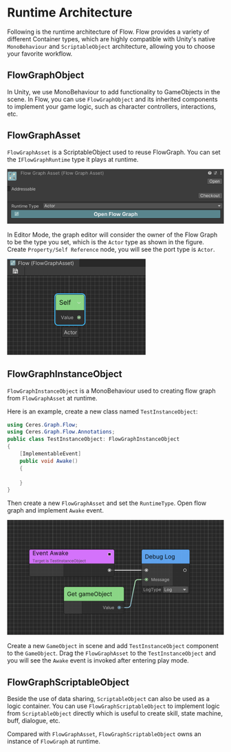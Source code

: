# Runtime Architecture

Following is the runtime architecture of Flow. Flow provides a variety of different Container types, 
which are highly compatible with Unity's native `MonoBehaviour` and `ScriptableObject` architecture, allowing you to choose your favorite workflow.

## FlowGraphObject

In Unity, we use MonoBehaviour to add functionality to GameObjects in the scene. 
In Flow, you can use `FlowGraphObject` and its inherited components to implement your game logic, such as character controllers, interactions, etc.

## FlowGraphAsset

`FlowGraphAsset` is a ScriptableObject used to reuse FlowGraph. You can set the `IFlowGraphRuntime` type it plays at runtime. 

![FlowGraphAsset](../resources/Images/flow_graph_asset.png)

In Editor Mode, the graph editor will consider the owner of the Flow Graph to be the type you set, which is the `Actor` type as shown in the figure. Create `Property/Self Reference` node, you will see the port type is `Actor`.

![Personate as Actor](../resources/Images/flow_graph_asset_personate.png)

## FlowGraphInstanceObject

`FlowGraphInstanceObject` is a MonoBehaviour used to creating flow graph from `FlowGraphAsset` at runtime.

Here is an example, create a new class named `TestInstanceObject`:

```C#
using Ceres.Graph.Flow;
using Ceres.Graph.Flow.Annotations;
public class TestInstanceObject: FlowGraphInstanceObject
{
    [ImplementableEvent]
    public void Awake()
    {

    }
}
```

Then create a new `FlowGraphAsset` and set the `RuntimeType`. Open flow graph and implement `Awake` event.

![FlowGraphAsset](../resources/Images/flow_graph_instance_object_sample.png)

Create a new `GameObject` in scene and add `TestInstanceObject` component to the `GameObject`. Drag the `FlowGraphAsset` to the `TestInstanceObject` and you will see the `Awake` event is invoked after entering play mode.

## FlowGraphScriptableObject

Beside the use of data sharing, `ScriptableObject` can also be used as a logic container. You can use `FlowGraphScriptableObject` to implement logic from `ScriptableObject` directly which is useful to create skill, state machine, buff, dialogue, etc.

Compared with `FlowGraphAsset`, `FlowGraphScriptableObject` owns an instance of `FlowGraph` at runtime.